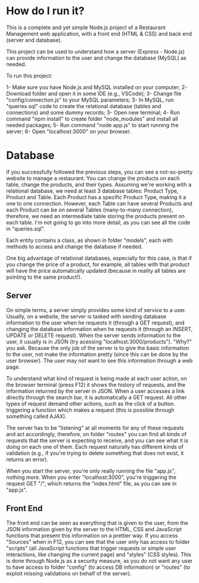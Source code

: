 # How do I run it?

This is a complete and yet simple Node.js project of a Restaurant Management web application, with a front end (HTML & CSS) and back end (server and database).

This project can be used to understand how a server (Express - Node.js) can provide information to the user and change the database (MySQL) as needed.

To run this project:

1- Make sure you have Node.js and MySQL installed on your computer;
2- Download folder and open it in some IDE (e.g., VSCode);
3- Change file "config/connection.js" to your MySQL parameters;
3- In MySQL, run "queries.sql" code to create the relational database (tables and connections) and some dummy records;
3- Open new terminal;
4- Run command "npm install" to create folder "node_modules" and install all needed packages;
5- Run command "node app.js" to start running the server;
6- Open "localhost:3000" on your browser.

# Database

If you successfully followed the previous steps, you can see a not-so-pretty website to manage a restaurant. You can change the products on each table, change the products, and their types. Assuming we're working with a relational database, we need at least 3 database tables: Product Type, Product and Table. Each Product has a specific Product Type, making it a one to one connection. However, each Table can have several Products and each Product can be on several Tables (many-to-many connection), therefore, we need an intermediate table storing the products present on each table. I'm not going to go into more detail, as you can see all the code in "queries.sql".

Each entity contains a class, as shown in folder "models", each with methods to access and change the database if needed.

One big advantage of relational databases, especially for this case, is that if you change the price of a product, for example, all tables with that product will have the price automatically updated (because in reality all tables are pointing to the same product!).

## Server

On simple terms, a server simply provides some kind of service to a user. Usually, on a website, the server is tasked with sending database information to the user when he requests it (through a GET request), and changing the database information when he requests it (through an INSERT, UPDATE or DELETE request). When the server sends information to the user, it usually is in JSON (try acessing "localhost:3000/products"). "Why?" you ask. Because the only job of the server is to give the basic information to the user, not make the information pretty (since this can be done by the user browser). The user may not want to see this information through a web page.

To understand what kind of request is being made at each user action, on the browser terminal (press F12) it shows the history of requests, and the information returned by the server in JSON. When a user accesses a link directly through the search bar, it is automatically a GET request. All other types of request demand other actions, such as the click of a button. triggering a function which makes a request (this is possible through something called AJAX).

The server has to be "listening" at all moments for any of these requests and act accordingly, therefore, on folder "routes" you can find all kinds of requests that the server is expecting to receive, and you can see what it is doing on each one of them. Each request naturally has different kinds of validation (e.g., if you're trying to delete something that does not exist, it returns an error).

When you start the server, you're only really running the file "app.js", nothing more. When you enter "localhost:3000", you're triggering the request GET "/", which returns the "index.html" file, as you can see in "app.js".

## Front End

The front end can be seen as everything that is given to the user, from the JSON information given by the server to the HTML, CSS and JavaScript functions that present this information on a prettier way. If you access "Sources" when in F12, you can see that the user only has access to folder "scripts" (all JavaScript functions that trigger requests or simple user interactions, like changing the current page) and "styles" (CSS styles). This is done through Node.js as a security measure, as you do not want any user to have access to folder "config" (to access DB information) or "routes" (to exploit missing validations on behalf of the server).
